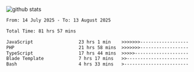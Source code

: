 
![github stats](https://github-readme-stats.vercel.app/api?username=realmahd1&show_icons=true&theme=codeSTACKr&hide_rank=true&count_private=true)

<!--START_SECTION:waka-->

```txt
From: 14 July 2025 - To: 13 August 2025

Total Time: 81 hrs 57 mins

JavaScript                 23 hrs 1 min    >>>>>>>------------------   28.09 %
PHP                        21 hrs 58 mins  >>>>>>>------------------   26.82 %
TypeScript                 17 hrs 44 mins  >>>>>--------------------   21.65 %
Blade Template             7 hrs 17 mins   >>-----------------------   08.90 %
Bash                       4 hrs 33 mins   >------------------------   05.56 %
```

<!--END_SECTION:waka-->
